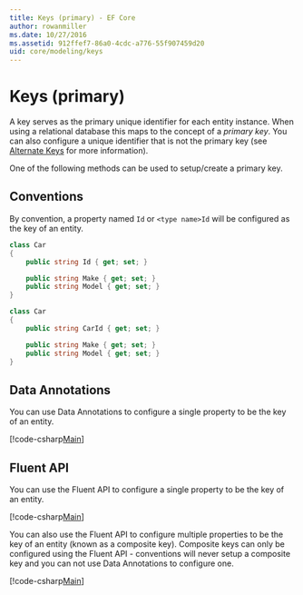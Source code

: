 ```yaml
---
title: Keys (primary) - EF Core
author: rowanmiller
ms.date: 10/27/2016
ms.assetid: 912ffef7-86a0-4cdc-a776-55f907459d20
uid: core/modeling/keys
---
```

# Keys (primary)

A key serves as the primary unique identifier for each entity instance. When using a relational database this maps to the concept of a *primary key*. You can also configure a unique identifier that is not the primary key (see [Alternate Keys](alternate-keys.md) for more information).

One of the following methods can be used to setup/create a primary key.

## Conventions

By convention, a property named `Id` or `<type name>Id` will be configured as the key of an entity.

<!-- [!code-csharp[Main](samples/core/Modeling/Conventions/KeyId.cs?highlight=3)] -->
``` csharp
class Car
{
    public string Id { get; set; }

    public string Make { get; set; }
    public string Model { get; set; }
}
```

<!-- [!code-csharp[Main](samples/core/Modeling/Conventions/KeyTypeNameId.cs?highlight=3)] -->
``` csharp
class Car
{
    public string CarId { get; set; }

    public string Make { get; set; }
    public string Model { get; set; }
}
```

## Data Annotations

You can use Data Annotations to configure a single property to be the key of an entity.

[!code-csharp[Main](../../../samples/core/Modeling/DataAnnotations/KeySingle.cs?highlight=13)]

## Fluent API

You can use the Fluent API to configure a single property to be the key of an entity.

[!code-csharp[Main](../../../samples/core/Modeling/FluentAPI/KeySingle.cs?highlight=11,12)]

You can also use the Fluent API to configure multiple properties to be the key of an entity (known as a composite key). Composite keys can only be configured using the Fluent API - conventions will never setup a composite key and you can not use Data Annotations to configure one.

[!code-csharp[Main](../../../samples/core/Modeling/FluentAPI/KeyComposite.cs?highlight=11,12)]
